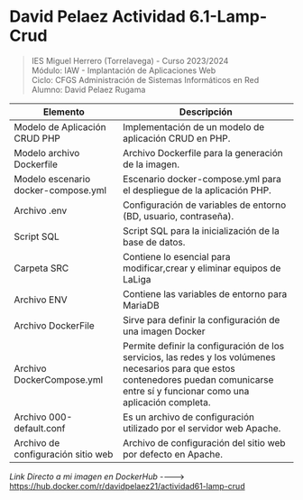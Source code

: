 #  David Pelaez Actividad 6.1-Lamp-Crud

>IES Miguel Herrero (Torrelavega) - Curso 2023/2024  
>Módulo: IAW - Implantación de Aplicaciones Web  
>Ciclo: CFGS Administración de Sistemas Informáticos en Red  
>Alumno: David Pelaez Rugama

| Elemento                                  | Descripción                                                               |
|-------------------------------------------|---------------------------------------------------------------------------|
| Modelo de Aplicación CRUD PHP             | Implementación de un modelo de aplicación CRUD en PHP.                    |
| Modelo archivo Dockerfile                 | Archivo Dockerfile para la generación de la imagen.                      |
| Modelo escenario docker-compose.yml      | Escenario docker-compose.yml para el despliegue de la aplicación PHP.     |
| Archivo .env                              | Configuración de variables de entorno (BD, usuario, contraseña).          |
| Script SQL                                | Script SQL para la inicialización de la base de datos.
| Carpeta SRC                               | Contiene lo esencial para modificar,crear y eliminar equipos de LaLiga |
| Archivo ENV                               | Contiene las variables de entorno para MariaDB                           |
| Archivo DockerFile                        | Sirve para definir la configuración de una imagen Docker                 |
| Archivo DockerCompose.yml                 | Permite definir la configuración de los servicios, las redes y los volúmenes necesarios para que estos contenedores puedan comunicarse entre sí y funcionar como una aplicación completa. 
|Archivo 000-default.conf                  | Es un archivo de configuración utilizado por el servidor web Apache.      |
| Archivo de configuración sitio web       | Archivo de configuración del sitio web por defecto en Apache.             |

*Link Directo a mi imagen en DockerHub* ----> https://hub.docker.com/r/davidpelaez21/actividad61-lamp-crud

